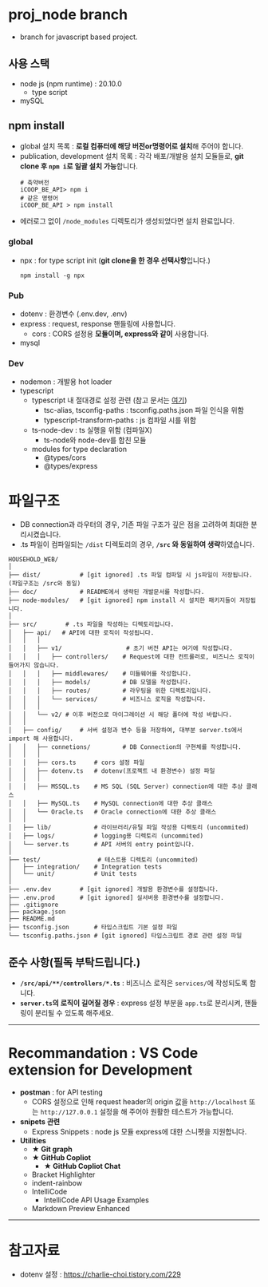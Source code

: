 # proj_node branch
- branch for javascript based project.

## 사용 스택
- node js (npm runtime) : 20.10.0
    - type script
- mySQL

## npm install
- global 설치 목록 : **로컬 컴퓨터에 해당 버전or명령어로 설치**해 주어야 합니다.
- publication, development 설치 목록 : 각각 배포/개발용 설치 모듈들로, **git clone 후 `npm i`로 일괄 설치 가능**합니다.
    ```shell
    # 축약버전
    iCOOP_BE_API> npm i
    # 같은 명령어
    iCOOP_BE_API > npm install
    ```
- 에러로그 없이 `/node_modules` 디렉토리가 생성되었다면 설치 완료입니다.


### global
- npx : for type script init (**git clone을 한 경우 선택사항**입니다.)
    ```shell
    npm install -g npx
    ```

### Pub
- dotenv : 환경변수 (.env.dev, .env)
- express : request, response 핸들링에 사용합니다.
    - cors : CORS 설정용 **모듈이며, express와 같이** 사용합니다.
- mysql

### Dev
- nodemon : 개발용 hot loader
- typescript
    - typescript 내 절대경로 설정 관련 (참고 문서는 [여기](/doc/config/typescript.md))
        - tsc-alias, tsconfig-paths : tsconfig.paths.json 파일 인식을 위함
        - typescript-transform-paths : js 컴파일 시를 위함
    - ts-node-dev : ts 실행을 위함 (컴파일X)
        - ts-node와 node-dev를 합친 모듈
    - modules for type declaration
        - @types/cors
        - @types/express

# 파일구조
- DB connection과 라우터의 경우, 기존 파일 구조가 깊은 점을 고려하여 최대한 분리시켰습니다.
- .ts 파일이 컴파일되는 `/dist` 디렉토리의 경우, **`/src` 와 동일하여 생략**하였습니다.
```shell
HOUSEHOLD_WEB/
│
├── dist/           # [git ignored] .ts 파일 컴파일 시 js파일이 저장됩니다. (파일구조는 /src와 동일)
├── doc/            # README에서 생략된 개발문서를 작성합니다.
├── node-modules/   # [git ignored] npm install 시 설치한 패키지들이 저장됩니다.
│
├── src/        # .ts 파일을 작성하는 디렉토리입니다.
│   ├── api/   # API에 대한 로직이 작성됩니다.
│   │   │
│   │   ├── v1/                  # 초기 버전 API는 여기에 작성합니다.
│   │   │   ├── controllers/    # Request에 대한 컨트롤러로, 비즈니스 로직이 들어가지 않습니다.
│   │   │   ├── middlewares/    # 미들웨어를 작성합니다.
│   │   │   ├── models/         # DB 모델을 작성합니다.
│   │   │   ├── routes/         # 라우팅을 위한 디렉토리입니다.
│   │   │   └── services/       # 비즈니스 로직을 작성합니다.
│   │   │
│   │   └── v2/ # 이후 버전으로 마이그레이션 시 해당 폴더에 작성 바랍니다.
│   │
│   ├── config/     # 서버 설정과 변수 등을 저장하여, 대부분 server.ts에서 import 해 사용합니다.
│   │   ├── connetions/         # DB Connection의 구현체를 작성합니다.
│   │   │
│   │   ├── cors.ts     # cors 설정 파일
│   │   ├── dotenv.ts   # dotenv(프로젝트 내 환경변수) 설정 파일
│   │   │
│   │   ├── MSSQL.ts    # MS SQL (SQL Server) connection에 대한 추상 클래스
│   │   ├── MySQL.ts    # MySQL connection에 대한 추상 클래스
│   │   └── Oracle.ts   # Oracle connection에 대한 추상 클래스
│   │
│   ├── lib/            # 라이브러리/유틸 파일 작성용 디렉토리 (uncommited)
│   ├── logs/           # logging용 디렉토리 (uncommited)
│   └── server.ts       # API 서버의 entry point입니다.
│
├── test/                # 테스트용 디렉토리 (uncommited)
│   ├── integration/    # Integration tests
│   └── unit/           # Unit tests
│
├── .env.dev        # [git ignored] 개발용 환경변수를 설정합니다.
├── .env.prod       # [git ignored] 실서버용 환경변수를 설정합니다.
├── .gitignore
├── package.json
├── README.md
├── tsconfig.json       # 타입스크립트 기본 설정 파일
└── tsconfig.paths.json # [git ignored] 타입스크립트 경로 관련 설정 파일
```


## 준수 사항(필독 부탁드립니다.)
- **`/src/api/**/controllers/*.ts`** : 비즈니스 로직은 `services/`에 작성되도록 합니다.
- **`server.ts`의 로직이 길어질 경우** : express 설정 부분을 `app.ts`로 분리시켜, 핸들링이 분리될 수 있도록 해주세요.

***

# Recommandation : VS Code extension for Development
- **postman** : for API testing
    - CORS 설정으로 인해 request header의 origin 값을 `http://localhost` 또는 `http://127.0.0.1` 설정을 해 주어야 원활한 테스트가 가능합니다.
- **snipets 관련**
    - Express Snippets : node js 모듈 express에 대한 스니펫을 지원합니다.
- **Utilities**
    - **★ Git graph**
    - **★ GitHub Copliot**
        - **★ GitHub Copliot Chat**
    - Bracket Highlighter
    - indent-rainbow
    - IntelliCode
        - IntelliCode API Usage Examples
    - Markdown Preview Enhanced

***

# 참고자료
- dotenv 설정 : https://charlie-choi.tistory.com/229